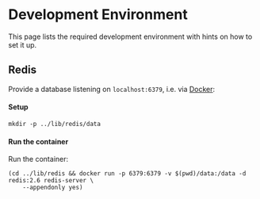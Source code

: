 # Development Environment

This page lists the required development environment with hints on how to set it up.


## Redis

Provide a database listening on `localhost:6379`, i.e. via [Docker](https://www.docker.com/):

#### Setup

```
mkdir -p ../lib/redis/data
```

#### Run the container

Run the container:

```
(cd ../lib/redis && docker run -p 6379:6379 -v $(pwd)/data:/data -d redis:2.6 redis-server \
    --appendonly yes)
```